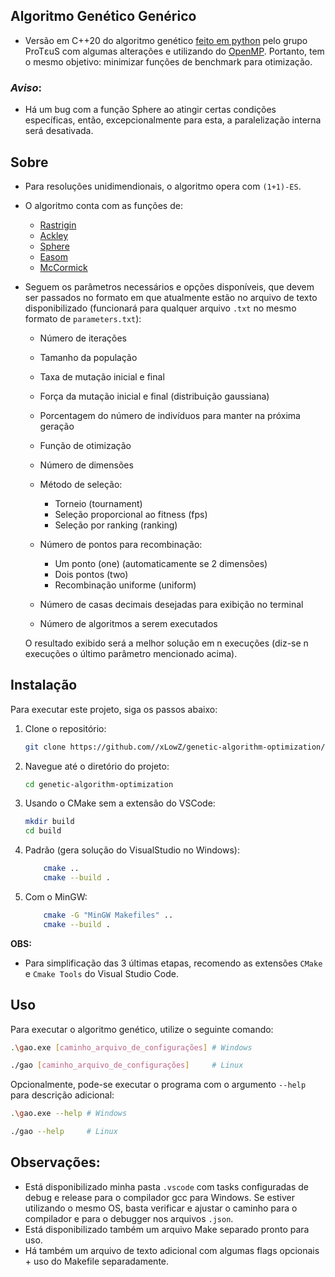 ## Algoritmo Genético Genérico

- Versão em C++20 do algoritmo genético [feito em python](https://github.com/xLowZ/pin-ga-optimization) pelo grupo ProTεuS com algumas alterações e utilizando do [OpenMP](https://www.openmp.org/). Portanto, tem o mesmo objetivo: minimizar funções de benchmark para otimização.

### *Aviso*: 
- Há um bug com a função Sphere ao atingir certas condições específicas, então, excepcionalmente para esta, a paralelização interna será desativada.

## Sobre

- Para resoluções unidimendionais, o algoritmo opera com `(1+1)-ES`.

- O algoritmo conta com as funções de:

    - [Rastrigin](https://en.wikipedia.org/wiki/Rastrigin_function)
    - [Ackley](https://en.wikipedia.org/wiki/Ackley_function)
    - [Sphere](https://www.sfu.ca/~ssurjano/spheref.html)
    - [Easom](https://www.sfu.ca/~ssurjano/easom.html)
    - [McCormick](https://www.sfu.ca/~ssurjano/mccorm.html)

- Seguem os parâmetros necessários e opções disponíveis, que devem ser passados no formato em que atualmente estão no arquivo de texto disponibilizado (funcionará para qualquer arquivo `.txt` no mesmo formato de `parameters.txt`):

    - Número de iterações

    - Tamanho da população
    - Taxa de mutação inicial e final
    - Força da mutação inicial e final (distribuição gaussiana)
    - Porcentagem do número de indivíduos para manter na próxima geração
    - Função de otimização
    - Número de dimensões
    - Método de seleção:
        - Torneio (tournament)
        - Seleção proporcional ao fitness (fps)
        - Seleção por ranking (ranking)
    - Número de pontos para recombinação: 
        - Um ponto (one) (automaticamente se  2 dimensões)
        - Dois pontos (two)
        - Recombinação uniforme (uniform)
    - Número de casas decimais desejadas para exibição no terminal
    - Número de algoritmos a serem executados
    
    O resultado exibido será a melhor solução em n execuções (diz-se n execuções o último parâmetro mencionado acima).

## Instalação
Para executar este projeto, siga os passos abaixo:

1. Clone o repositório:
    ```bash
    git clone https://github.com//xLowZ/genetic-algorithm-optimization/.git
    ```
2. Navegue até o diretório do projeto:
    ```bash
    cd genetic-algorithm-optimization 
    ```
3. Usando o CMake sem a extensão do VSCode:
    ```bash	
    mkdir build
    cd build
    ```
4. Padrão (gera solução do VisualStudio no Windows):
    ```bash	
        cmake ..
        cmake --build .
    ```
5. Com o MinGW:
    ```bash	
        cmake -G "MinGW Makefiles" ..
        cmake --build .
    ```


**OBS:**
- Para simplificação das 3 últimas etapas, recomendo as extensões `CMake` e `Cmake Tools` do Visual Studio Code.

## Uso
Para executar o algoritmo genético, utilize o seguinte comando:

```bash
.\gao.exe [caminho_arquivo_de_configurações] # Windows

./gao [caminho_arquivo_de_configurações]     # Linux
```

Opcionalmente, pode-se executar o programa com o argumento `--help` para descrição adicional:

```bash
.\gao.exe --help # Windows

./gao --help     # Linux
```
## Observações:

- Está disponibilizado minha pasta `.vscode` com tasks configuradas de debug e release para o compilador gcc para Windows. Se estiver utilizando o mesmo OS, basta verificar e ajustar o caminho para o compilador e para o debugger nos arquivos `.json`.
- Está disponibilizado também um arquivo Make separado pronto para uso.
- Há também um arquivo de texto adicional com algumas flags opcionais + uso do Makefile separadamente.
